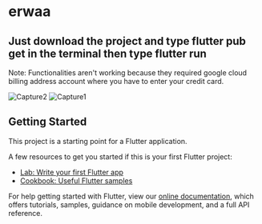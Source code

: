 # erwaa

## Just download the project and type flutter pub get in the terminal then type flutter run

Note: Functionalities aren't working because they required google cloud billing address account where you have to enter your credit card.

![Capture2](https://user-images.githubusercontent.com/49989018/146801498-a794c80f-4115-413a-b9c1-b4ea09b9fc1d.PNG)
![Capture1](https://user-images.githubusercontent.com/49989018/146801504-c383b732-b376-45b8-96f4-93c99ae931ee.PNG)

## Getting Started

This project is a starting point for a Flutter application.

A few resources to get you started if this is your first Flutter project:

- [Lab: Write your first Flutter app](https://flutter.dev/docs/get-started/codelab)
- [Cookbook: Useful Flutter samples](https://flutter.dev/docs/cookbook)

For help getting started with Flutter, view our
[online documentation](https://flutter.dev/docs), which offers tutorials,
samples, guidance on mobile development, and a full API reference.
